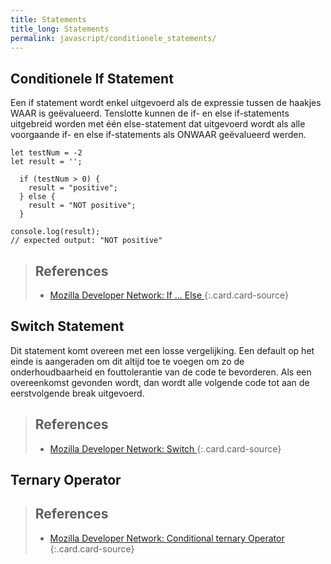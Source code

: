 ```yaml
---
title: Statements
title_long: Statements
permalink: javascript/conditionele_statements/
---
```


Conditionele If Statement
------------

Een if statement wordt enkel uitgevoerd als de expressie tussen de haakjes WAAR is geëvalueerd. Tenslotte kunnen de if- en else if-statements uitgebreid worden met één else-statement dat uitgevoerd wordt als alle voorgaande if- en else if-statements als ONWAAR geëvalueerd werden.

```
let testNum = -2
let result = '';

  if (testNum > 0) {
    result = "positive";
  } else {
    result = "NOT positive";
  }

console.log(result);
// expected output: "NOT positive"
```

> References
> ---
> - [Mozilla Developer Network: If ... Else ](https://developer.mozilla.org/en-US/docs/Web/JavaScript/Reference/Statements/if...else)
{:.card.card-source}

Switch Statement
----------------

Dit statement komt overeen met een losse vergelijking. Een default op het einde is aangeraden om dit altijd toe te voegen om zo de onderhoudbaarheid en fouttolerantie van de code te bevorderen. Als een overeenkomst gevonden wordt, dan wordt alle volgende code tot aan de eerstvolgende break uitgevoerd.

> References
> ---
> - [Mozilla Developer Network: Switch ](https://developer.mozilla.org/en-US/docs/Web/JavaScript/Reference/Statements/switch)
{:.card.card-source}

Ternary Operator
----------------

> References
> ---
> - [Mozilla Developer Network: Conditional ternary Operator ](https://developer.mozilla.org/en-US/docs/Web/JavaScript/Reference/Operators/Conditional_Operator)
{:.card.card-source}